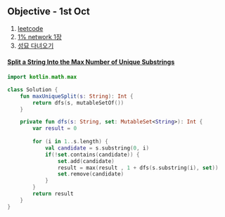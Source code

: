 ## Objective - 1st Oct

1. [leetcode](#algo1)
2. [1% network 1장](./one-percent-net-1.md)
3. [성묘 다녀오기](./assets/성묘.jpeg)


####  <a name="algo1"></a> [Split a String Into the Max Number of Unique Substrings](https://leetcode.com/contest/weekly-contest-207/problems/split-a-string-into-the-max-number-of-unique-substrings/)

```kotlin
import kotlin.math.max

class Solution {
    fun maxUniqueSplit(s: String): Int {
        return dfs(s, mutableSetOf())
    }

    private fun dfs(s: String, set: MutableSet<String>): Int {
        var result = 0
        
        for (i in 1..s.length) {
            val candidate = s.substring(0, i)
            if(!set.contains(candidate)) {
                set.add(candidate)
                result = max(result , 1 + dfs(s.substring(i), set))
                set.remove(candidate)
            }
        }
        return result
    }
}
```